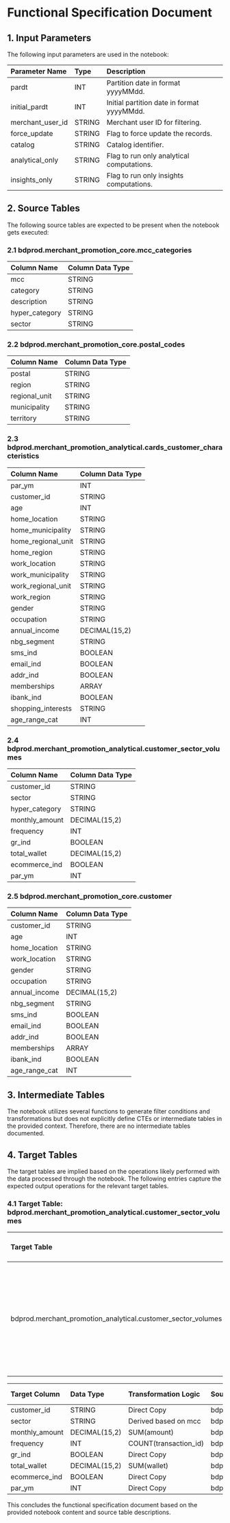 # Functional Specification Document

## 1. Input Parameters
The following input parameters are used in the notebook:

| Parameter Name       | Type   | Description                             |
|:---------------------|:-------|:----------------------------------------|
| pardt                | INT    | Partition date in format yyyyMMdd.    |
| initial_pardt        | INT    | Initial partition date in format yyyyMMdd. |
| merchant_user_id     | STRING | Merchant user ID for filtering.        |
| force_update         | STRING | Flag to force update the records.     |
| catalog              | STRING | Catalog identifier.                    |
| analytical_only      | STRING | Flag to run only analytical computations. |
| insights_only        | STRING | Flag to run only insights computations. |

## 2. Source Tables
The following source tables are expected to be present when the notebook gets executed:

### 2.1 bdprod.merchant_promotion_core.mcc_categories

| Column Name      | Column Data Type |
|:-----------------|:-----------------|
| mcc              | STRING           |
| category         | STRING           |
| description      | STRING           |
| hyper_category   | STRING           |
| sector           | STRING           |

### 2.2 bdprod.merchant_promotion_core.postal_codes

| Column Name      | Column Data Type |
|:-----------------|:-----------------|
| postal           | STRING           |
| region           | STRING           |
| regional_unit    | STRING           |
| municipality     | STRING           |
| territory        | STRING           |

### 2.3 bdprod.merchant_promotion_analytical.cards_customer_characteristics

| Column Name                  | Column Data Type   |
|:-----------------------------|:-------------------|
| par_ym                       | INT                 |
| customer_id                  | STRING              |
| age                          | INT                 |
| home_location                | STRING              |
| home_municipality            | STRING              |
| home_regional_unit           | STRING              |
| home_region                  | STRING              |
| work_location                | STRING              |
| work_municipality            | STRING              |
| work_regional_unit           | STRING              |
| work_region                  | STRING              |
| gender                       | STRING              |
| occupation                   | STRING              |
| annual_income                | DECIMAL(15,2)      |
| nbg_segment                  | STRING              |
| sms_ind                      | BOOLEAN             |
| email_ind                    | BOOLEAN             |
| addr_ind                     | BOOLEAN             |
| memberships                  | ARRAY<STRING>       |
| ibank_ind                    | BOOLEAN             |
| shopping_interests           | STRING              |
| age_range_cat                | INT                 |

### 2.4 bdprod.merchant_promotion_analytical.customer_sector_volumes

| Column Name         | Column Data Type   |
|:--------------------|:-------------------|
| customer_id         | STRING              |
| sector              | STRING              |
| hyper_category      | STRING              |
| monthly_amount      | DECIMAL(15,2)      |
| frequency           | INT                 |
| gr_ind              | BOOLEAN             |
| total_wallet        | DECIMAL(15,2)      |
| ecommerce_ind       | BOOLEAN             |
| par_ym             | INT                 |

### 2.5 bdprod.merchant_promotion_core.customer

| Column Name          | Column Data Type   |
|:---------------------|:-------------------|
| customer_id          | STRING              |
| age                  | INT                 |
| home_location        | STRING              |
| work_location        | STRING              |
| gender               | STRING              |
| occupation           | STRING              |
| annual_income        | DECIMAL(15,2)      |
| nbg_segment          | STRING              |
| sms_ind              | BOOLEAN             |
| email_ind            | BOOLEAN             |
| addr_ind             | BOOLEAN             |
| memberships          | ARRAY<STRING>       |
| ibank_ind            | BOOLEAN             |
| age_range_cat        | INT                 |

## 3. Intermediate Tables
The notebook utilizes several functions to generate filter conditions and transformations but does not explicitly define CTEs or intermediate tables in the provided context. Therefore, there are no intermediate tables documented.

## 4. Target Tables
The target tables are implied based on the operations likely performed with the data processed through the notebook. The following entries capture the expected output operations for the relevant target tables. 

### 4.1 Target Table: bdprod.merchant_promotion_analytical.customer_sector_volumes

| Target Table                                   | Source Table                                           | Row Selection Logic                                                          |
|:------------------------------------------------|:------------------------------------------------------|:---------------------------------------------------------------------------|
| bdprod.merchant_promotion_analytical.customer_sector_volumes | bdprod.merchant_promotion_analytical.cards_customer_characteristics | par_dt >= {pardt1} and par_dt <= {pardt2} and par_ym >= {parym1} and par_ym <= {parym2}    |

| Target Column     | Data Type      | Transformation Logic   | Source Table                                           | Source Column         | Group By |
|:------------------|:---------------|:------------------------|:------------------------------------------------------|:----------------------|:---------|
| customer_id       | STRING         | Direct Copy             | bdprod.merchant_promotion_analytical.cards_customer_characteristics | customer_id           |         |
| sector            | STRING         | Derived based on mcc    | bdprod.merchant_promotion_core.mcc_categories        | category              |         |
| monthly_amount    | DECIMAL(15,2)  | SUM(amount)             | bdprod.merchant_promotion_analytical.cards_customer_characteristics | monthly_amount        | sector   |
| frequency         | INT            | COUNT(transaction_id)   | bdprod.merchant_promotion_analytical.cards_customer_characteristics | transaction_id        | sector   |
| gr_ind            | BOOLEAN        | Direct Copy             | bdprod.merchant_promotion_core.customer               | gr_ind                |         |
| total_wallet      | DECIMAL(15,2)  | SUM(wallet)             | bdprod.merchant_promotion_core.customer               | total_wallet          |         |
| ecommerce_ind     | BOOLEAN        | Direct Copy             | bdprod.merchant_promotion_core.customer               | ecommerce_ind         |         |
| par_ym           | INT             | Direct Copy             | bdprod.merchant_promotion_analytical.cards_customer_characteristics | par_ym               |         |

This concludes the functional specification document based on the provided notebook content and source table descriptions.